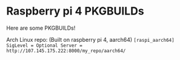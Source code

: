 Raspberry pi 4 PKGBUILDs
===========
Here are some PKGBUILDs!

Arch Linux repo: (Built on raspberry pi 4, aarch64)
`[raspi_aarch64]
SigLevel = Optional
Server = http://107.145.175.222:8000/my_repo/aarch64/`